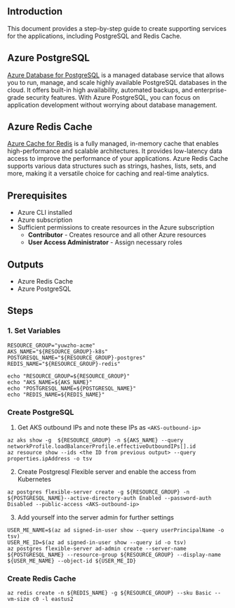 ## Introduction
This document provides a step-by-step guide to create supporting services for the applications, including PostgreSQL and Redis Cache.

## Azure PostgreSQL

[Azure Database for PostgreSQL](https://azure.microsoft.com/en-us/services/postgresql/) is a managed database service that allows you to run, manage, and scale highly available PostgreSQL databases in the cloud. It offers built-in high availability, automated backups, and enterprise-grade security features. With Azure PostgreSQL, you can focus on application development without worrying about database management.

## Azure Redis Cache

[Azure Cache for Redis](https://azure.microsoft.com/en-us/services/cache/) is a fully managed, in-memory cache that enables high-performance and scalable architectures. It provides low-latency data access to improve the performance of your applications. Azure Redis Cache supports various data structures such as strings, hashes, lists, sets, and more, making it a versatile choice for caching and real-time analytics.

## Prerequisites
- Azure CLI installed
- Azure subscription
- Sufficient permissions to create resources in the Azure subscription
    - **Contributor** - Creates resource and all other Azure resources
    - **User Access Administrator** - Assign necessary roles

## Outputs
- Azure Redis Cache
- Azure PostgreSQL

## Steps

### 1. Set Variables
```
RESOURCE_GROUP="yuwzho-acme"
AKS_NAME="${RESOURCE_GROUP}-k8s"
POSTGRESQL_NAME="${RESOURCE_GROUP}-postgres"
REDIS_NAME="${RESOURCE_GROUP}-redis"

echo "RESOURCE_GROUP=${RESOURCE_GROUP}"
echo "AKS_NAME=${AKS_NAME}"
echo "POSTGRESQL_NAME=${POSTGRESQL_NAME}"
echo "REDIS_NAME=${REDIS_NAME}"
```

### Create PostgreSQL

1. Get AKS outbound IPs and note these IPs as `<AKS-outbound-ip>`
```
az aks show -g  ${RESOURCE_GROUP} -n ${AKS_NAME} --query networkProfile.loadBalancerProfile.effectiveOutboundIPs[].id
az resource show --ids <the ID from previous output> --query properties.ipAddress -o tsv
```

2. Create Postgresql Flexible server and enable the access from Kubernetes
```
az postgres flexible-server create -g ${RESOURCE_GROUP} -n ${POSTGRESQL_NAME}--active-directory-auth Enabled --password-auth Disabled --public-access <AKS-outbound-ip>
```

3. Add yourself into the server admin for further settings
```
USER_ME_NAME=$(az ad signed-in-user show --query userPrincipalName -o tsv)
USER_ME_ID=$(az ad signed-in-user show --query id -o tsv)
az postgres flexible-server ad-admin create --server-name ${POSTGRESQL_NAME} --resource-group ${RESOURCE_GROUP} --display-name ${USER_ME_NAME} --object-id ${USER_ME_ID}
```

### Create Redis Cache
```
az redis create -n ${REDIS_NAME} -g ${RESOURCE_GROUP} --sku Basic --vm-size c0 -l eastus2
```